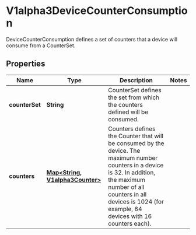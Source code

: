 

# V1alpha3DeviceCounterConsumption

DeviceCounterConsumption defines a set of counters that a device will consume from a CounterSet.
## Properties

Name | Type | Description | Notes
------------ | ------------- | ------------- | -------------
**counterSet** | **String** | CounterSet defines the set from which the counters defined will be consumed. | 
**counters** | [**Map&lt;String, V1alpha3Counter&gt;**](V1alpha3Counter.md) | Counters defines the Counter that will be consumed by the device.  The maximum number counters in a device is 32. In addition, the maximum number of all counters in all devices is 1024 (for example, 64 devices with 16 counters each). | 



